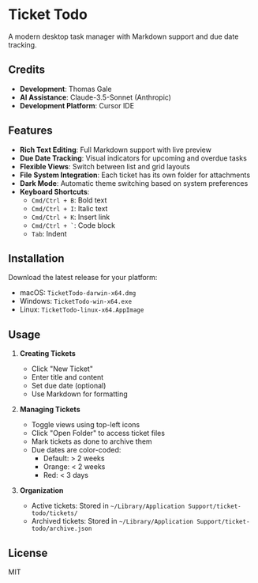 # Ticket Todo

A modern desktop task manager with Markdown support and due date tracking.

## Credits

- **Development**: Thomas Gale
- **AI Assistance**: Claude-3.5-Sonnet (Anthropic)
- **Development Platform**: Cursor IDE

## Features

- **Rich Text Editing**: Full Markdown support with live preview
- **Due Date Tracking**: Visual indicators for upcoming and overdue tasks
- **Flexible Views**: Switch between list and grid layouts
- **File System Integration**: Each ticket has its own folder for attachments
- **Dark Mode**: Automatic theme switching based on system preferences
- **Keyboard Shortcuts**:
  - `Cmd/Ctrl + B`: Bold text
  - `Cmd/Ctrl + I`: Italic text
  - `Cmd/Ctrl + K`: Insert link
  - `` Cmd/Ctrl + ` ``: Code block
  - `Tab`: Indent

## Installation

Download the latest release for your platform:
- macOS: `TicketTodo-darwin-x64.dmg`
- Windows: `TicketTodo-win-x64.exe`
- Linux: `TicketTodo-linux-x64.AppImage`

## Usage

1. **Creating Tickets**
   - Click "New Ticket"
   - Enter title and content
   - Set due date (optional)
   - Use Markdown for formatting

2. **Managing Tickets**
   - Toggle views using top-left icons
   - Click "Open Folder" to access ticket files
   - Mark tickets as done to archive them
   - Due dates are color-coded:
     - Default: > 2 weeks
     - Orange: < 2 weeks
     - Red: < 3 days

3. **Organization**
   - Active tickets: Stored in `~/Library/Application Support/ticket-todo/tickets/`
   - Archived tickets: Stored in `~/Library/Application Support/ticket-todo/archive.json`

## License

MIT 